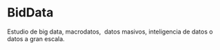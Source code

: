 # BidData
Estudio de big data, macrodatos, ​ datos masivos, inteligencia de datos o datos a gran escala.
